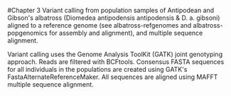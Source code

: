 #Chapter 3
Variant calling from population samples of Antipodean and Gibson's albatross (Diomedea antipodensis antipodensis & D. a. gibsoni) aligned to a reference genome (see albatross-refgenomes and albatross-popgenomics for assembly and alignment), and multiple sequence alignment.

Variant calling uses the Genome Analysis ToolKit (GATK) joint genotyping approach. Reads are filtered with BCFtools. Consensus FASTA sequences for all individuals in the populations are created using GATK's FastaAlternateReferenceMaker. All sequences are aligned using MAFFT multiple sequence alignment.
